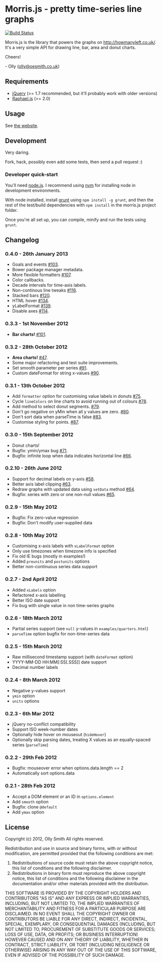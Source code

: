 # Morris.js - pretty time-series line graphs

[![Build Status](https://secure.travis-ci.org/oesmith/morris.js.png?branch=master)](http://travis-ci.org/oesmith/morris.js)

Morris.js is the library that powers the graphs on http://howmanyleft.co.uk/.
It's a very simple API for drawing line, bar, area and donut charts.

Cheers!

\- Olly (olly@oesmith.co.uk)

## Requirements

- [jQuery](http://jquery.com/) (>= 1.7 recommended, but it'll probably work with older versions)
- [Raphael.js](http://raphaeljs.com/) (>= 2.0)

## Usage

See [the website](http://oesmith.github.com/morris.js/).

## Development

Very daring.

Fork, hack, possibly even add some tests, then send a pull request :)

### Developer quick-start

You'll need [node.js](https://nodejs.org).  I recommend using
[nvm](https://github.com/creationix/nvm) for installing node in
development environments.

With node installed, install [grunt](https://github.com/cowboy/grunt) using
`npm install -g grunt`, and then the rest of the test/build dependencies
with `npm install` in the morris.js project folder.

Once you're all set up, you can compile, minify and run the tests using `grunt`.

## Changelog

### 0.4.0 - 26th January 2013

- Goals and events [#103](https://github.com/oesmith/morris.js/issues/103).
- Bower package manager metadata.
- More flexible formatters [#107](https://github.com/oesmith/morris.js/issues/107).
- Color callbacks.
- Decade intervals for time-axis labels.
- Non-continous line tweaks [#116](https://github.com/oesmith/morris.js/issues/116).
- Stacked bars [#120](https://github.com/oesmith/morris.js/issues/120).
- HTML hover [#134](https://github.com/oesmith/morris.js/issues/134).
- yLabelFormat [#139](https://github.com/oesmith/morris.js/issues/139).
- Disable axes [#114](https://github.com/oesmith/morris.js/issues/114).

### 0.3.3 - 1st November 2012

- **Bar charts!** [#101](https://github.com/oesmith/morris.js/issues/101).

### 0.3.2 - 28th October 2012

- **Area charts!** [#47](https://github.com/oesmith/morris.js/issues/47).
- Some major refactoring and test suite improvements.
- Set smooth parameter per series [#91](https://github.com/oesmith/morris.js/issues/91).
- Custom dateFormat for string x-values [#90](https://github.com/oesmith/morris.js/issues/90).

### 0.3.1 - 13th October 2012

- Add `formatter` option for customising value labels in donuts [#75](https://github.com/oesmith/morris.js/issues/75).
- Cycle `lineColors` on line charts to avoid running out of colours [#78](https://github.com/oesmith/morris.js/issues/78).
- Add method to select donut segments. [#79](https://github.com/oesmith/morris.js/issues/79).
- Don't go negative on yMin when all y values are zero. [#80](https://github.com/oesmith/morris.js/issues/80).
- Don't sort data when parseTime is false [#83](https://github.com/oesmith/morris.js/issues/83).
- Customise styling for points. [#87](https://github.com/oesmith/morris.js/issues/87).

### 0.3.0 - 15th September 2012

- Donut charts!
- Bugfix: ymin/ymax bug [#71](https://github.com/oesmith/morris.js/issues/71).
- Bugfix: infinite loop when data indicates horizontal line [#66](https://github.com/oesmith/morris.js/issues/66).

### 0.2.10 - 26th June 2012

- Support for decimal labels on y-axis [#58](https://github.com/oesmith/morris.js/issues/58).
- Better axis label clipping [#63](https://github.com/oesmith/morris.js/issues/63).
- Redraw graphs with updated data using `setData` method [#64](https://github.com/oesmith/morris.js/issues/64).
- Bugfix: series with zero or one non-null values [#65](https://github.com/oesmith/morris.js/issues/65).

### 0.2.9 - 15th May 2012

- Bugfix: Fix zero-value regression
- Bugfix: Don't modify user-supplied data

### 0.2.8 - 10th May 2012

- Customising x-axis labels with `xLabelFormat` option
- Only use timezones when timezone info is specified
- Fix old IE bugs (mostly in examples!)
- Added `preunits` and `postunits` options
- Better non-continuous series data support

### 0.2.7 - 2nd April 2012

- Added `xLabels` option
- Refactored x-axis labelling
- Better ISO date support
- Fix bug with single value in non time-series graphs

### 0.2.6 - 18th March 2012

- Partial series support (see `null` y-values in `examples/quarters.html`)
- `parseTime` option bugfix for non-time-series data

### 0.2.5 - 15th March 2012

- Raw millisecond timestamp support (with `dateFormat` option)
- YYYY-MM-DD HH:MM[:SS[.SSS]] date support
- Decimal number labels

### 0.2.4 - 8th March 2012

- Negative y-values support
- `ymin` option
- `units` options

### 0.2.3 - 6th Mar 2012

- jQuery no-conflict compatibility
- Support ISO week-number dates
- Optionally hide hover on mouseout (`hideHover`)
- Optionally skip parsing dates, treating X values as an equally-spaced series (`parseTime`)

### 0.2.2 - 29th Feb 2012

- Bugfix: mouseover error when options.data.length == 2
- Automatically sort options.data

### 0.2.1 - 28th Feb 2012

- Accept a DOM element *or* an ID in `options.element`
- Add `smooth` option
- Bugfix: clone `@default`
- Add `ymax` option

## License

Copyright (c) 2012, Olly Smith
All rights reserved.

Redistribution and use in source and binary forms, with or without
modification, are permitted provided that the following conditions are met:

1. Redistributions of source code must retain the above copyright notice, this
   list of conditions and the following disclaimer.
2. Redistributions in binary form must reproduce the above copyright notice,
   this list of conditions and the following disclaimer in the documentation
   and/or other materials provided with the distribution.

THIS SOFTWARE IS PROVIDED BY THE COPYRIGHT HOLDERS AND CONTRIBUTORS "AS IS" AND
ANY EXPRESS OR IMPLIED WARRANTIES, INCLUDING, BUT NOT LIMITED TO, THE IMPLIED
WARRANTIES OF MERCHANTABILITY AND FITNESS FOR A PARTICULAR PURPOSE ARE
DISCLAIMED. IN NO EVENT SHALL THE COPYRIGHT OWNER OR CONTRIBUTORS BE LIABLE FOR
ANY DIRECT, INDIRECT, INCIDENTAL, SPECIAL, EXEMPLARY, OR CONSEQUENTIAL DAMAGES
(INCLUDING, BUT NOT LIMITED TO, PROCUREMENT OF SUBSTITUTE GOODS OR SERVICES;
LOSS OF USE, DATA, OR PROFITS; OR BUSINESS INTERRUPTION) HOWEVER CAUSED AND
ON ANY THEORY OF LIABILITY, WHETHER IN CONTRACT, STRICT LIABILITY, OR TORT
(INCLUDING NEGLIGENCE OR OTHERWISE) ARISING IN ANY WAY OUT OF THE USE OF THIS
SOFTWARE, EVEN IF ADVISED OF THE POSSIBILITY OF SUCH DAMAGE.
